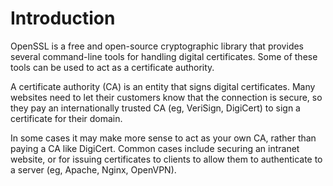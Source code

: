 
# Introduction

OpenSSL is a free and open-source cryptographic library that provides several command-line tools for handling digital certificates. 
Some of these tools can be used to act as a certificate authority.

A certificate authority (CA) is an entity that signs digital certificates. 
Many websites need to let their customers know that the connection is secure, so they pay an internationally 
trusted CA (eg, VeriSign, DigiCert) to sign a certificate for their domain.

In some cases it may make more sense to act as your own CA, rather than paying a CA like DigiCert. 
Common cases include securing an intranet website, or for issuing certificates to clients to allow 
them to authenticate to a server (eg, Apache, Nginx, OpenVPN).
